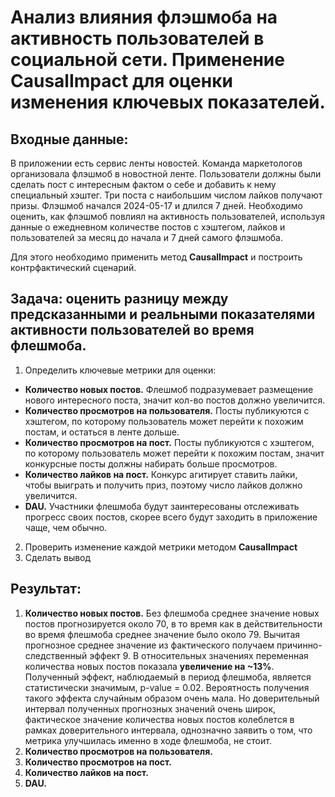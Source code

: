 # Анализ влияния флэшмоба на активность пользователей в социальной сети. Применение CausalImpact для оценки изменения ключевых показателей.
## Входные данные:
В приложении есть сервис ленты новостей. Команда маркетологов организовала флэшмоб в новостной ленте. Пользователи должны были сделать пост с интересным фактом о себе и добавить к нему специальный хэштег. Три поста с наибольшим числом лайков получают призы. Флэшмоб начался 2024-05-17 и длился 7 дней. Необходимо оценить, как флэшмоб повлиял на активность пользователей, используя данные о ежедневном количестве постов с хэштегом, лайков и пользователей за месяц до начала и 7 дней самого флэшмоба. 

Для этого необходимо применить метод **CausalImpact** и построить контрфактический сценарий.

## Задача: оценить разницу между предсказанными и реальными показателями активности пользователей во время флешмоба.
1. Определить ключевые метрики для оценки:
  - **Количество новых постов.** Флешмоб подразумевает размещение нового интересного поста, значит кол-во постов должно увеличится.
  - **Количество просмотров на пользователя.** Посты публикуются с хэштегом, по которому пользователь может перейти к похожим постам, и остаться в ленте дольше.
  - **Количество просмотров на пост.** Посты публикуются с хэштегом, по которому пользователь может перейти к похожим постам, значит конкурсные посты должны набирать больше просмотров.
  - **Количество лайков на пост.** Конкурс агитирует ставить лайки, чтобы выиграть и получить приз, поэтому число лайков должно увеличится.
  - **DAU.** Участники флешмоба будут заинтересованы отслеживать прогресс своих постов, скорее всего будут заходить в приложение чаще, чем обычно.
2. Проверить изменение каждой метрики методом **CausalImpact**
3. Сделать вывод

## Результат:
1. **Количество новых постов.** Без флешмоба среднее значение новых постов прогнозируется около 70, в то время как в действительности во время флешмоба среднее значение было около 79. Вычитая прогнозное среднее значение из фактического получаем причинно-следственный эффект 9. В относительных значениях переменная количества новых постов показала **увеличение на ~13%**.  
Полученный эффект, наблюдаемый в период флешмоба, является статистически значимым, p-value = 0.02. Вероятность получения такого эффекта случайным образом очень мала.
Но доверительный интервал полученных прогнозных значений очень широк, фактическое значение количества новых постов колеблется в рамках доверительного интервала, однозначно заявить о том, что метрика улучшилась именно в ходе флешмоба, не стоит.
2. **Количество просмотров на пользователя.**
3. **Количество просмотров на пост.**
4. **Количество лайков на пост.**
5. **DAU.**
